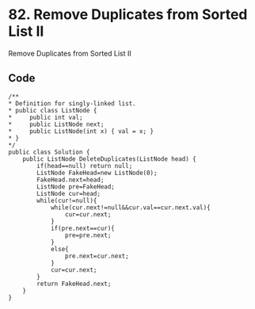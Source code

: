 # 82. Remove Duplicates from Sorted List II
Remove Duplicates from Sorted List II


## Code
    /**
    * Definition for singly-linked list.
    * public class ListNode {
    *     public int val;
    *     public ListNode next;
    *     public ListNode(int x) { val = x; }
    * }
    */
    public class Solution {
        public ListNode DeleteDuplicates(ListNode head) {
            if(head==null) return null;
            ListNode FakeHead=new ListNode(0);
            FakeHead.next=head;
            ListNode pre=FakeHead;
            ListNode cur=head;
            while(cur!=null){
                while(cur.next!=null&&cur.val==cur.next.val){
                    cur=cur.next;
                }
                if(pre.next==cur){
                    pre=pre.next;
                }
                else{
                    pre.next=cur.next;
                }
                cur=cur.next;
            }
            return FakeHead.next;
        }
    }